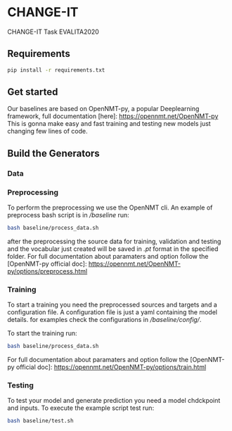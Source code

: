 # CHANGE-IT
CHANGE-IT Task EVALITA2020

## Requirements

```bash
pip install -r requirements.txt
```

## Get started

Our baselines are based on OpenNMT-py, a popular Deeplearning framework, full documentation [here]: https://opennmt.net/OpenNMT-py
This is gonna make easy and fast training and testing new models just changing few lines of code.

## Build the Generators
### Data

### Preprocessing

To perform the preprocessing we use the OpenNMT cli. An example of preprocess bash script is in */baseline*
run:
```bash
bash baseline/process_data.sh
```
after the preprocessing the source data for training, validation and testing and the vocabular just created will be saved in *.pt* format in the specified folder.
For full documentation about paramaters and option follow the [OpenNMT-py official doc]: https://opennmt.net/OpenNMT-py/options/preprocess.html

### Training

To start a training you need the preprocessed sources and targets and a configuration file. A configuration file is just a yaml containing the model details. for examples check the configurations in */baseline/config/*.

To start the training run:
```bash
bash baseline/process_data.sh
```
For full documentation about paramaters and option follow the [OpenNMT-py official doc]: https://opennmt.net/OpenNMT-py/options/train.html

### Testing
To test your model and generate prediction you need a model chdckpoint and inputs. To execute the example script test run:
```bash
bash baseline/test.sh
```
